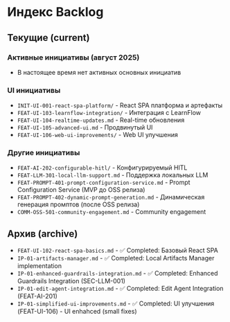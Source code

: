 # Индекс Backlog

## Текущие (current)

### Активные инициативы (август 2025)
- В настоящее время нет активных основных инициатив

### UI инициативы
- `INIT-UI-001-react-spa-platform/` - React SPA платформа и артефакты
- `FEAT-UI-103-learnflow-integration/` - Интеграция с LearnFlow
- `FEAT-UI-104-realtime-updates.md` - Real-time обновления
- `FEAT-UI-105-advanced-ui.md` - Продвинутый UI
- `FEAT-UI-106-web-ui-improvements/` - Web UI улучшения

### Другие инициативы
- `FEAT-AI-202-configurable-hitl/` - Конфигурируемый HITL
- `FEAT-LLM-301-local-llm-support.md` - Поддержка локальных LLM
- `FEAT-PROMPT-401-prompt-configuration-service.md` - Prompt Configuration Service (MVP до OSS релиза)
- `FEAT-PROMPT-402-dynamic-prompt-generation.md` - Динамическая генерация промптов (после OSS релиза)
- `COMM-OSS-501-community-engagement.md` - Community engagement

## Архив (archive)
- `FEAT-UI-102-react-spa-basics.md` - ✅ Completed: Базовый React SPA
- `IP-01-artifacts-manager.md` - ✅ Completed: Local Artifacts Manager implementation
- `IP-01-enhanced-guardrails-integration.md` - ✅ Completed: Enhanced Guardrails Integration (SEC-LLM-001)
- `IP-01-edit-agent-integration.md` - ✅ Completed: Edit Agent Integration (FEAT-AI-201)
- `IP-01-simplified-ui-improvements.md` - ✅ Completed: UI улучшения (FEAT-UI-106) - UI enhahced (small fixes)

